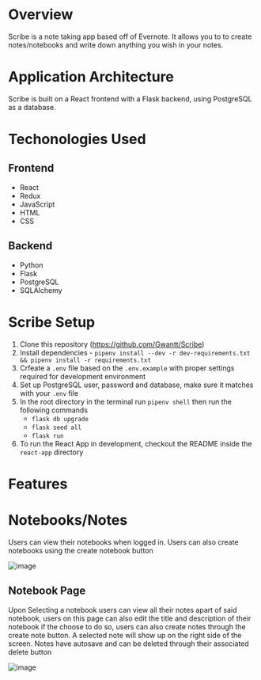 # Overview

Scribe is a note taking app based off of Evernote. It allows you to to create notes/notebooks and write down anything you wish in your notes.

# Application Architecture

Scribe is built on a React frontend with a Flask backend, using PostgreSQL as a database.

# Techonologies Used

## Frontend 
- React
- Redux
- JavaScript
- HTML
- CSS

## Backend
- Python
- Flask
- PostgreSQL 
- SQLAlchemy

# Scribe Setup
1. Clone this repository (https://github.com/Gwantt/Scribe)
2. Install dependencies - `pipenv install --dev -r dev-requirements.txt && pipenv install -r requirements.txt`
3. Crfeate a `.env` file based on the `.env.example` with proper settings required for development environment
4. Set up PostgreSQL user, password and database, make sure it matches with your `.env` file
5. In the root directory in the terminal run `pipenv shell` then run the following commands
   - `flask db upgrade`
   - `flask seed all`
   - `flask run`
6. To run the React App in development, checkout the README inside the `react-app` directory

# Features

# Notebooks/Notes

Users can view their notebooks when logged in. Users can also create notebooks using the create notebook button

![image](https://user-images.githubusercontent.com/65691441/169602593-dce343ba-3076-4c4e-92ff-110750e73b1b.png)

## Notebook Page

Upon Selecting a notebook users can view all their notes apart of said notebook, users on this page can also edit the title and description of their notebook if the choose to do so, users can also create notes through the create note button. A selected note will show up on the right side of the screen. Notes have autosave and can be deleted through their associated delete button

![image](https://user-images.githubusercontent.com/65691441/169602793-c8abb1ca-9a87-43bd-a8d9-8765a82d3aa5.png)


